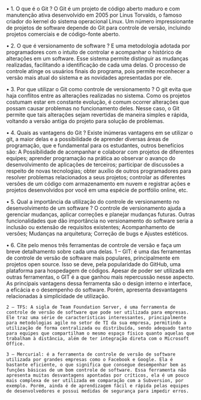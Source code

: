 
• 1. O que é o Git ?
    O Git é um projeto de código aberto maduro e com manutenção ativa desenvolvido em 2005 por Linus Torvalds, o famoso criador do kernel do sistema operacional Linux. Um número impressionante de projetos de software depende do Git para controle de versão, incluindo projetos comerciais e de código-fonte aberto.

• 2. O que é versionamento de software ? 
    E uma metodologia adotada por programadores com o intuito de controlar e acompanhar o histórico de alterações em um software. Esse sistema permite distinguir as mudanças realizadas, facilitando a identificação de cada uma delas. O processo de controle atinge os usuários finais do programa, pois permite reconhecer a versão mais atual do sistema e as novidades apresentadas por ele.

• 3. Por que utilizar o Git como controle de versionamento ?
    O git evita que haja conflitos entre as alterações realizadas no sistema. Como os projetos costumam estar em constante evolução, é comum ocorrer alterações que possam causar problemas no funcionamento deles. Nesse caso, o Git permite que tais alterações sejam revertidas de maneira simples e rápida, voltando a versão antiga do projeto para solução de problemas.

• 4. Quais as vantagens do Git ? 
    Existe inúmeras vantagens em se utilizar o git, a maior delas e a possibilidade de aprender diversas áreas de programação, que e fundamental para os estudantes, outros benefícios são: A Possibilidade de acompanhar e colaborar com projetos de diferentes equipes; aprender programação na prática ao observar o avanço do desenvolvimento de aplicações de terceiros; participar de discussões a respeito de novas tecnologias; obter auxílio de outros programadores para resolver problemas relacionados a seus projetos; controlar as diferentes versões de um código com armazenamento em nuvem e registrar ações e projetos desenvolvidos por você em uma espécie de portfólio online, etc.

• 5. Qual a importância da utilização do controle de versionamento no desenvolvimento de um software ?
    O controle de versionamento ajuda a gerenciar mudanças, aplicar correções e planejar mudanças futuras. Outras funcionalidades que dão importância no versionamento do software seria a inclusão ou extensão de requisitos existentes; Acompanhamento de versões; Mudanças na arquitetura; Correção de bugs e Ajustes estéticos. 

• 6. Cite pelo menos três ferramentas de controle de versão e faça um breve detalhamento sobre cada uma delas.
    1 – GIT: é uma das ferramentas de controle de versão de software mais populares, principalmente em projetos open source. Isso se deve, pela popularidade do GitHub, uma plataforma para hospedagem de códigos. Apesar de poder ser utilizada em outras ferramentas, o GIT é a que ganhou mais repercussão nesse aspecto. As principais vantagens dessa ferramenta são o design interno e interface, a eficácia e o desempenho do software. Porém, apresenta desvantagens relacionadas à simplicidade de utilização.

    2 – TFS: A sigla de Team Foundation Server, é uma ferramenta de controle de versão de software que pode ser utilizada para empresas. Ele traz uma série de características interessantes, principalmente para metodologias agile no setor de TI da sua empresa, permitindo a utilização de forma centralizada ou distribuída, sendo adequado tanto para equipes que compartilham o mesmo espaço físico quanto aquelas que trabalham à distância, além de ter integração direta com o Microsoft Office.
    
    3 – Mercurial: é a ferramenta de controle de versão de software utilizada por grandes empresas como o Facebook e Google. Ela é bastante eficiente, o que significa que consegue desempenhar bem as funções básicas de um bom controle de software. Essa ferramenta não apresenta muitas desvantagens apontadas por críticos, ela é um pouco mais complexa de ser utilizada em comparação com a Subversion, por exemplo. Porém, ainda é de aprendizagem fácil e rápida pelas equipes de desenvolvedores e possui medidas de segurança para impedir erros.

